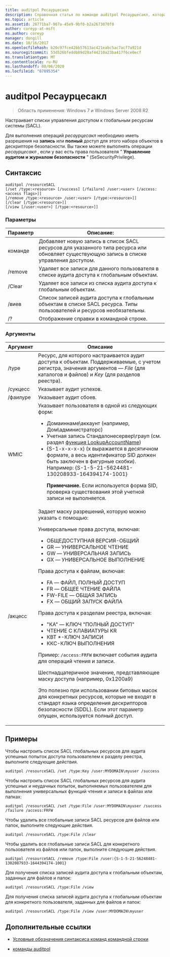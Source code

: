 ```yaml
---
title: auditpol Ресаурцесакл
description: Справочная статья по команде auditpol Ресаурцесакл, которая настраивает списки управления доступом к глобальным ресурсам системы (SACL).
ms.topic: article
ms.assetid: 28771ba7-967a-45e9-9bf0-b2a2673070f0
author: coreyp-at-msft
ms.author: coreyp
manager: dongill
ms.date: 10/16/2017
ms.openlocfilehash: b20c97fce42bb57613ac421eabc5ac7acf7a921d
ms.sourcegitcommit: 53d526bfeddb89d28af44210a23ba417f6ce0ecf
ms.translationtype: MT
ms.contentlocale: ru-RU
ms.lasthandoff: 08/06/2020
ms.locfileid: "87895354"
---
```

# <a name="auditpol-resourcesacl"></a>auditpol Ресаурцесакл

> Область применения: Windows 7 и Windows Server 2008 R2

Настраивает списки управления доступом к глобальным ресурсам системы (SACL).

Для выполнения операций *ресаурцесакл* необходимо иметь разрешения на **запись** или **полный** доступ для этого набора объектов в дескрипторе безопасности. Вы также можете выполнять операции *ресаурцесакл* , если у вас есть права пользователя " **Управление аудитом и журналом безопасности** " (SeSecurityPrivilege).

## <a name="syntax"></a>Синтаксис

```
auditpol /resourceSACL
[/set /type:<resource> [/success] [/failure] /user:<user> [/access:<access flags>]]
[/remove /type:<resource> /user:<user> [/type:<resource>]]
[/clear [/type:<resource>]]
[/view [/user:<user>] [/type:<resource>]]
```

### <a name="parameters"></a>Параметры

| Параметр | Описание: |
| --------- | ----------- |
| команде | Добавляет новую запись в список SACL ресурсов для указанного типа ресурса или обновляет существующую запись в списке управления доступом. |
| /remove | Удаляет все записи для данного пользователя в списке аудита доступа к глобальным объектам. |
| /Clear | Удаляет все записи из списка аудита доступа к глобальным объектам.|
| /виев | Список записей аудита доступа к глобальным объектам в списке SACL ресурса. Типы пользователей и ресурсов необязательны. |
| /? | Отображение справки в командной строке. |

### <a name="arguments"></a>Аргументы

| Аргумент | Описание |
| -------- | ----------- |
| /type | Ресурс, для которого настраивается аудит доступа к объектам. Поддерживаемые, с учетом регистра, значения аргументов — *File* (для каталогов и файлов) и *Key* (для разделов реестра). |
| /сукцесс | Указывает аудит успехов. |
| /фаилуре | Указывает аудит сбоев. |
| WMIC | Указывает пользователя в одной из следующих форм:<ul><li> Домаиннаме\аккаунт (например, Дом\администраторс)</li><li>Учетная запись Стандалонесервер\грауп (см. раздел [функция LookupAccountName](/windows/win32/api/winbase/nf-winbase-lookupaccountnamea))</li><li>{S-1-x-x-x-x} (x выражается в десятичном формате, а весь идентификатор SID должен быть заключен в фигурные скобки). Например: {S-1-5-21-5624481-130208933-164394174-1001}<p>**Примечание.** Если используется форма SID, проверка существования этой учетной записи не выполняется.</li></ul> |
| /акцесс | Задает маску разрешений, которую можно указать с помощью:<p>Универсальные права доступа, включая:<ul><li>ОБЩЕДОСТУПНАЯ ВЕРСИЯ-ОБЩИЙ</li><li>GR — УНИВЕРСАЛЬНОЕ ЧТЕНИЕ</li><li>GW — УНИВЕРСАЛЬНАЯ ЗАПИСЬ</li><li>GX — УНИВЕРСАЛЬНОЕ ВЫПОЛНЕНИЕ</li></ul><p>Права доступа к файлам, включая:<ul><li>FA — ФАЙЛ, ПОЛНЫЙ ДОСТУП</li><li>FR — ОБЩЕЕ ЧТЕНИЕ ФАЙЛА</li><li>FW-FILE — ОБЩАЯ ЗАПИСЬ</li><li>FX — ОБЩИЙ ЗАПУСК ФАЙЛА</li></ul><p>Права доступа к разделам реестра, включая:<ul><li>"КА" — КЛЮЧ "ПОЛНЫЙ ДОСТУП"</li><li>ЧТЕНИЕ С КЛАВИАТУРЫ KR</li><li>КВТ *-КЛЮЧ ЗАПИСИ</li><li>ККС-КЛЮЧ ВЫПОЛНЕНИЯ</li></ul><p>Пример: `/access:FRFW` включает события аудита для операций чтения и записи.<p>Шестнадцатеричное значение, представляющее маску доступа (например, 0x1200a9)<p>Это полезно при использовании битовых масок для конкретных ресурсов, которые не входят в стандарт языка определения дескрипторов безопасности (SDDL). Если этот параметр опущен, используется полный доступ. |

## <a name="examples"></a>Примеры

Чтобы настроить список SACL глобальных ресурсов для аудита успешных попыток доступа пользователем к разделу реестра, выполните следующие действия.

```
auditpol /resourceSACL /set /type:Key /user:MYDOMAIN\myuser /success
```

Чтобы настроить список SACL глобальных ресурсов для аудита успешных и неудачных попыток, выполняемых пользователем для выполнения универсальных функций чтения и записи в файлах или папках:

```
auditpol /resourceSACL /set /type:File /user:MYDOMAIN\myuser /success /failure /access:FRFW
```

Чтобы удалить все глобальные записи SACL ресурсов для файлов или папок, выполните следующие действия.

```
auditpol /resourceSACL /type:File /clear
```

Чтобы удалить все глобальные записи SACL для конкретного пользователя из файлов или папок, выполните следующие действия.

```
auditpol /resourceSACL /remove /type:File /user:{S-1-5-21-56248481-1302087933-1644394174-1001}
```

Для получения списка записей аудита доступа к глобальным объектам, заданных для файлов и папок:

```
auditpol /resourceSACL /type:File /view
```

Для получения списка записей аудита доступа к глобальным объектам для конкретного пользователя, заданных для файлов и папок:

```
auditpol /resourceSACL /type:File /view /user:MYDOMAIN\myuser
```

## <a name="additional-references"></a>Дополнительные ссылки

- [Условные обозначения синтаксиса команд командной строки](command-line-syntax-key.md)

- [команды auditpol](auditpol.md)
